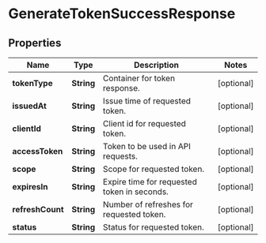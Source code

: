 

# GenerateTokenSuccessResponse


## Properties

| Name | Type | Description | Notes |
|------------ | ------------- | ------------- | -------------|
|**tokenType** | **String** | Container for token response. |  [optional] |
|**issuedAt** | **String** | Issue time of requested token. |  [optional] |
|**clientId** | **String** | Client id for requested token. |  [optional] |
|**accessToken** | **String** | Token to be used in API requests. |  [optional] |
|**scope** | **String** | Scope for requested token. |  [optional] |
|**expiresIn** | **String** | Expire time for requested token in seconds. |  [optional] |
|**refreshCount** | **String** | Number of refreshes for requested token. |  [optional] |
|**status** | **String** | Status for requested token. |  [optional] |



